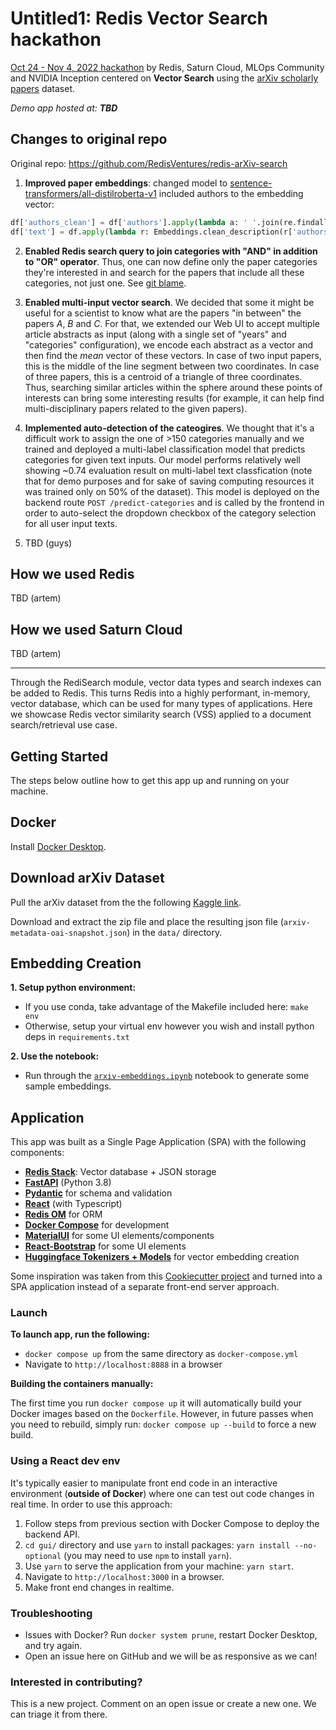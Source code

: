 # Untitled1: Redis Vector Search hackathon
[Oct 24 - Nov 4, 2022 hackathon](https://hackathon.redisventures.com/) by Redis, Saturn Cloud, MLOps Community and NVIDIA Inception centered on **Vector Search** using the [arXiv scholarly papers](https://arxiv.org/) dataset.

*Demo app hosted at: **TBD***  <!-- TODO -->

## Changes to original repo
Original repo: https://github.com/RedisVentures/redis-arXiv-search

1. **Improved paper embeddings**: changed model to [sentence-transformers/all-distilroberta-v1](https://www.sbert.net/docs/pretrained_models.html) included authors to the embedding vector:
```python
df['authors_clean'] = df['authors'].apply(lambda a: ' '.join(re.findall(r'\w\w+', a)).strip())
df['text'] = df.apply(lambda r: Embeddings.clean_description(r['authors_clean'] + ' ' + r['title'] + ' ' + r['abstract']), axis=1)
```

2. **Enabled Redis search query to join categories with "AND" in addition to "OR" operator**. Thus, one can now define only the paper categories they're interested in and search for the papers that include all these categories, not just one. See [git blame](https://github.com/liram11/untitled1-vector-search/blame/2f26a01bb41cc86d95ef424f07cea39c8b97b27f/backend/vecsim_app/search_index.py#L130-L132).


3. **Enabled multi-input vector search**. We decided that some it might be useful for a scientist to know what are the papers "in between" the papers *A*, *B* and *C*. For that, we extended our Web UI to accept multiple article abstracts as input (along with a single set of "years" and "categories" configuration), we encode each abstract as a vector and then find the *mean* vector of these vectors. In case of two input papers, this is the middle of the line segment between two coordinates. In case of three papers, this is a centroid of a triangle of three coordinates. Thus, searching similar articles within the sphere around these points of interests can bring some interesting results (for example, it can help find multi-disciplinary papers related to the given papers).

4. **Implemented auto-detection of the cateogires**. We thought that it's a difficult work to assign the one of >150 categories manually and we trained and deployed a multi-label classification model that predicts categories for given text inputs. Our model performs relatively well showing ~0.74 evaluation result on multi-label text classfication (note that for demo purposes and for sake of saving computing resources it was trained only on 50% of the dataset). This model is deployed on the backend route `POST /predict-categories` and is called by the frontend in order to auto-select the dropdown checkbox of the category selection for all user input texts.

5. TBD (guys)


## How we used Redis
TBD (artem)

## How we used Saturn Cloud
TBD (artem)

---


Through the RediSearch module, vector data types and search indexes can be added to Redis. This turns Redis into
a highly performant, in-memory, vector database, which can be used for many types of applications.
Here we showcase Redis vector similarity search (VSS) applied to a document search/retrieval use case. 


## Getting Started
The steps below outline how to get this app up and running on your machine.

## Docker
Install [Docker Desktop](https://www.docker.com/products/docker-desktop/).

## Download arXiv Dataset

Pull the arXiv dataset from the the following [Kaggle link](https://www.kaggle.com/Cornell-University/arxiv).

Download and extract the zip file and place the resulting json file (`arxiv-metadata-oai-snapshot.json`) in the `data/` directory.

## Embedding Creation

**1. Setup python environment:**
- If you use conda, take advantage of the Makefile included here: `make env`
- Otherwise, setup your virtual env however you wish and install python deps in `requirements.txt`

**2. Use the notebook:**
- Run through the [`arxiv-embeddings.ipynb`](data/arxiv-embeddings.ipynb) notebook to generate some sample embeddings.


## Application

This app was built as a Single Page Application (SPA) with the following components:

- **[Redis Stack](https://redis.io/docs/stack/)**: Vector database + JSON storage
- **[FastAPI](https://fastapi.tiangolo.com/)** (Python 3.8)
- **[Pydantic](https://pydantic-docs.helpmanual.io/)** for schema and validation
- **[React](https://reactjs.org/)** (with Typescript)
- **[Redis OM](https://redis.io/docs/stack/get-started/tutorials/stack-python/)** for ORM
- **[Docker Compose](https://docs.docker.com/compose/)** for development
- **[MaterialUI](https://material-ui.com/)** for some UI elements/components
- **[React-Bootstrap](https://react-bootstrap.github.io/)** for some UI elements
- **[Huggingface Tokenizers + Models](https://huggingface.co/sentence-transformers)** for vector embedding creation

Some inspiration was taken from this [Cookiecutter project](https://github.com/Buuntu/fastapi-react)
and turned into a SPA application instead of a separate front-end server approach.

### Launch

**To launch app, run the following:**
- `docker compose up` from the same directory as `docker-compose.yml`
- Navigate to `http://localhost:8888` in a browser

**Building the containers manually:**

The first time you run `docker compose up` it will automatically build your Docker images based on the `Dockerfile`. However, in future passes when you need to rebuild, simply run: `docker compose up --build` to force a new build.

### Using a React dev env
It's typically easier to manipulate front end code in an interactive environment (**outside of Docker**) where one can test out code changes in real time. In order to use this approach:

1. Follow steps from previous section with Docker Compose to deploy the backend API.
2. `cd gui/` directory and use `yarn` to install packages: `yarn install --no-optional` (you may need to use `npm` to install `yarn`).
3. Use `yarn` to serve the application from your machine: `yarn start`.
4. Navigate to `http://localhost:3000` in a browser.
5. Make front end changes in realtime.

### Troubleshooting

- Issues with Docker? Run `docker system prune`, restart Docker Desktop, and try again.
- Open an issue here on GitHub and we will be as responsive as we can!


### Interested in contributing?
This is a new project. Comment on an open issue or create a new one. We can triage it from there.
